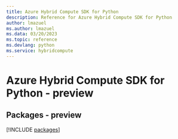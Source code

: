 ```yaml
---
title: Azure Hybrid Compute SDK for Python
description: Reference for Azure Hybrid Compute SDK for Python
author: lmazuel
ms.author: lmazuel
ms.data: 03/20/2023
ms.topic: reference
ms.devlang: python
ms.service: hybridcompute
---
```

# Azure Hybrid Compute SDK for Python - preview
## Packages - preview
[!INCLUDE [packages](hybrid-compute-index.md)]